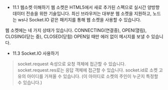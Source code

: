 - 11.1 웹소켓 이해하기
웹 소켓은 HTML5에서 새로 추가된 스펙으로 실시간 양방향 데이터 전송을 위한 기술입니다.
최신 브라우저는 대부분 웹 소켓을 지원하고, 노드는 ws나 Socket.IO 같은 패키지를 통해 웹 소켓을 사용할 수 있습니다.

웹 소켓에는 네 가지 상태가 있습니다. CONNECTING(연결중), OPEN(열림), CLOSING(닫는 중), CLOSED(닫힘)
OPEN일 때만 에러 없이 메시지를 보낼 수 있습니다.

- 11.3 Socket.IO 사용하기
> socket.request 속성으로 요청 객체에 접근할 수 있습니다.
> socket.request.res로는 응답 객체에 접근할 수 있습니다.
> socket.id로 소켓 고유의 아이디를 가져올 수 있습니다. (이 아이디로 소켓의 주인이 누군지 특정할 수 있습니다.)
